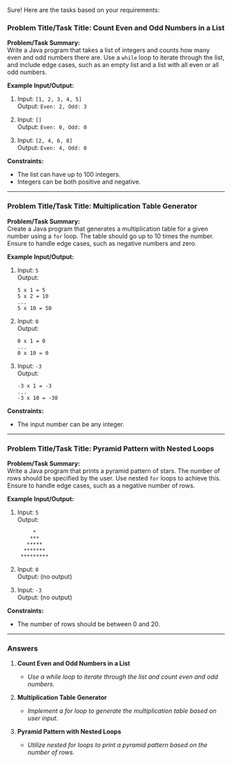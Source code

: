 Sure! Here are the tasks based on your requirements:

### Problem Title/Task Title: Count Even and Odd Numbers in a List

**Problem/Task Summary:**  
Write a Java program that takes a list of integers and counts how many even and odd numbers there are. Use a `while` loop to iterate through the list, and include edge cases, such as an empty list and a list with all even or all odd numbers.

**Example Input/Output:**
1. Input: `[1, 2, 3, 4, 5]`  
   Output: `Even: 2, Odd: 3`
   
2. Input: `[]`  
   Output: `Even: 0, Odd: 0`
   
3. Input: `[2, 4, 6, 8]`  
   Output: `Even: 4, Odd: 0`

**Constraints:**  
- The list can have up to 100 integers.
- Integers can be both positive and negative.

---

### Problem Title/Task Title: Multiplication Table Generator

**Problem/Task Summary:**  
Create a Java program that generates a multiplication table for a given number using a `for` loop. The table should go up to 10 times the number. Ensure to handle edge cases, such as negative numbers and zero.

**Example Input/Output:**
1. Input: `5`  
   Output: 
   ```
   5 x 1 = 5
   5 x 2 = 10
   ...
   5 x 10 = 50
   ```

2. Input: `0`  
   Output: 
   ```
   0 x 1 = 0
   ...
   0 x 10 = 0
   ```

3. Input: `-3`  
   Output: 
   ```
   -3 x 1 = -3
   ...
   -3 x 10 = -30
   ```

**Constraints:**  
- The input number can be any integer.

---

### Problem Title/Task Title: Pyramid Pattern with Nested Loops

**Problem/Task Summary:**  
Write a Java program that prints a pyramid pattern of stars. The number of rows should be specified by the user. Use nested `for` loops to achieve this. Ensure to handle edge cases, such as a negative number of rows.

**Example Input/Output:**
1. Input: `5`  
   Output: 
   ```
        *
       ***
      *****
     *******
    *********
   ```

2. Input: `0`  
   Output: (no output)

3. Input: `-3`  
   Output: (no output)

**Constraints:**  
- The number of rows should be between 0 and 20.

---

### Answers

1. **Count Even and Odd Numbers in a List**
    - *Use a while loop to iterate through the list and count even and odd numbers.*

2. **Multiplication Table Generator**
    - *Implement a for loop to generate the multiplication table based on user input.*

3. **Pyramid Pattern with Nested Loops**
    - *Utilize nested for loops to print a pyramid pattern based on the number of rows.*